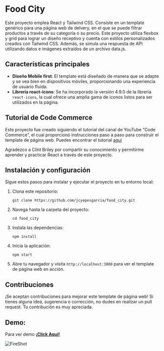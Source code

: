 # Food City
Este proyecto emplea React y Tailwind CSS. Consiste en un template genérico para una página web de delvery, en el que se puede filtrar productos a través de su categoría o su precio. Este proyecto utiliza flexbox y grid para lograr un diseño receptivo y cuenta con estilos personalizados creados con Tailwind CSS. Además, se simula una respuesta de API utilizando datos e imágenes extraídos de un archivo data.js. 

## Características principales

- **Diseño Mobile first**: El template está diseñado de manera que se adapte y se vea bien en dispositivos móviles, proporcionando una experiencia de usuario fluida.
- **Librería react-icons**: Se ha incorporado la versión 4.9.0 de la librería `react-icons`, la cual ofrece una amplia gama de iconos listos para ser utilizados en la página.

## Tutorial de Code Commerce
Este proyecto fue creado siguiendo el tutorial del canal de YouTube “Code Commerce”, el cual proporcionó instrucciones paso a paso para construir el template de página web. Puedes encontrar el tutorial [aquí](https://www.youtube.com/watch?v=GDd2c70gsxE&list=PLaPfwr_iF3CZ-WHJQFeHD0aZaJJDg-M7K&index=42 "aquí")

Agradezco a Clint Briley por compartir su conocimiento y permitirme aprender y practicar React a través de este proyecto.

## Instalación y configuración

Sigue estos pasos para instalar y ejecutar el proyecto en tu entorno local:

1. Clona este repositorio:
   ```
   git clone https://github.com/jcyepesgarcia/food_city.git
   ```
2. Navega hasta la carpeta del proyecto:
   ```
   cd food_city
   ```
3. Instala las dependencias:
   ```
   npm install
   ```
4. Inicia la aplicación:
   ```
   npm start
   ```
5. Abre tu navegador y visita ```http://localhost:3000``` para ver el template de página web en acción.

## Contribuciones

¡Se aceptan contribuciones para mejorar este template de página web! Si tienes alguna idea, sugerencia o corrección, no dudes en realizar un pull request. Tu contribución es muy apreciada.

## Demo:
Para ver demo  **[¡Click Aquí!](https://foodcitydemo.netlify.app/ "¡Click Aquí!")**

![FireShot](https://github.com/jcyepesgarcia/food_city/assets/136846281/b3536921-eb2f-41cf-bf0c-5b2f3dff289c)
